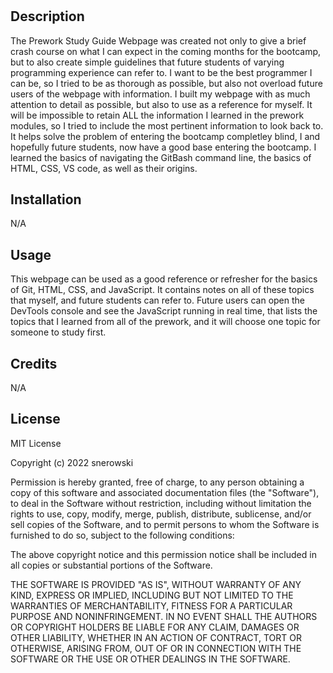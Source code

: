 # <Prework Study Guide Webpage>

## Description
The Prework Study Guide Webpage was created not only to give a brief crash course on what I can expect in the coming months for the bootcamp, but to also create simple guidelines that future students of varying programming experience can refer to. I want to be the best programmer I can be, so I tried to be as thorough as possible, but also not overload future users of the webpage with information. I built my webpage with as much attention to detail as possible, but also to use as a reference for myself. It will be impossible to retain ALL the information I learned in the prework modules, so I tried to include the most pertinent information to look back to. It helps solve the problem of entering the bootcamp completley blind, I and hopefully future students, now have a good base entering the bootcamp. I learned the basics of navigating the GitBash command line, the basics of HTML, CSS, VS code, as well as their origins. 


## Installation

N/A

## Usage

This webpage can be used as a good reference or refresher for the basics of Git, HTML, CSS, and JavaScript. It contains notes on all of these topics that myself, and future students can refer to. Future users can open the DevTools console and see the JavaScript running in real time, that lists the topics that I learned from all of the prework, and it will choose one topic for someone to study first.

## Credits

N/A

## License

MIT License

Copyright (c) 2022 snerowski

Permission is hereby granted, free of charge, to any person obtaining a copy
of this software and associated documentation files (the "Software"), to deal
in the Software without restriction, including without limitation the rights
to use, copy, modify, merge, publish, distribute, sublicense, and/or sell
copies of the Software, and to permit persons to whom the Software is
furnished to do so, subject to the following conditions:

The above copyright notice and this permission notice shall be included in all
copies or substantial portions of the Software.

THE SOFTWARE IS PROVIDED "AS IS", WITHOUT WARRANTY OF ANY KIND, EXPRESS OR
IMPLIED, INCLUDING BUT NOT LIMITED TO THE WARRANTIES OF MERCHANTABILITY,
FITNESS FOR A PARTICULAR PURPOSE AND NONINFRINGEMENT. IN NO EVENT SHALL THE
AUTHORS OR COPYRIGHT HOLDERS BE LIABLE FOR ANY CLAIM, DAMAGES OR OTHER
LIABILITY, WHETHER IN AN ACTION OF CONTRACT, TORT OR OTHERWISE, ARISING FROM,
OUT OF OR IN CONNECTION WITH THE SOFTWARE OR THE USE OR OTHER DEALINGS IN THE
SOFTWARE.


